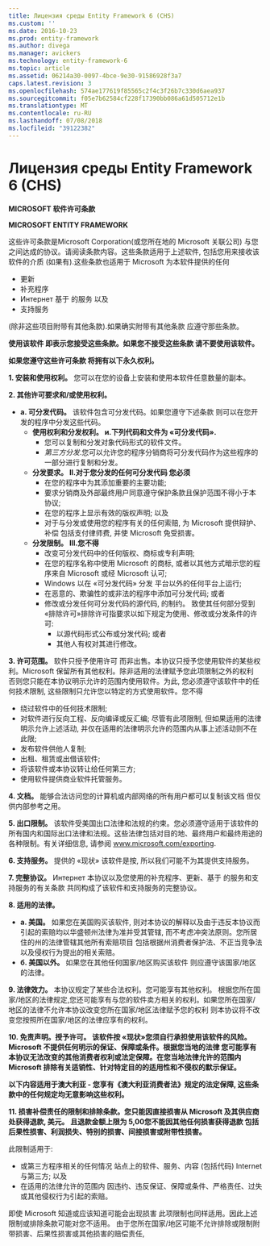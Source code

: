 ```yaml
---
title: Лицензия среды Entity Framework 6 (CHS)
ms.custom: ''
ms.date: 2016-10-23
ms.prod: entity-framework
ms.author: divega
ms.manager: avickers
ms.technology: entity-framework-6
ms.topic: article
ms.assetid: 06214a30-0097-4bce-9e30-91586928f3a7
caps.latest.revision: 3
ms.openlocfilehash: 574ae177619f85565c2f4c3f26b7c330d6aea937
ms.sourcegitcommit: f05e7b62584cf228f17390bb086a61d505712e1b
ms.translationtype: MT
ms.contentlocale: ru-RU
ms.lasthandoff: 07/08/2018
ms.locfileid: "39122382"
---
```

# <a name="entity-framework-6-runtime-license-chs"></a>Лицензия среды Entity Framework 6 (CHS)
**MICROSOFT 软件许可条款**

**MICROSOFT ENTITY FRAMEWORK**

这些许可条款是Microsoft Corporation(或您所在地的 Microsoft 关联公司) 与您之间达成的协议。请阅读条款内容。这些条款适用于上述软件, 包括您用来接收该软件的介质 (如果有).这些条款也适用于 Microsoft 为本软件提供的任何

-   更新
-   补充程序
-   Интернет 基于 的服务 以及
-   支持服务

(除非这些项目附带有其他条款).如果确实附带有其他条款 应遵守那些条款。

**使用该软件 即表示您接受这些条款。如果您不接受这些条款 请不要使用该软件。**

**如果您遵守这些许可条款 将拥有以下永久权利。**

**1. 安装和使用权利。** 您可以在您的设备上安装和使用本软件任意数量的副本。

**2. 其他许可要求和/或使用权利。**

-   **a. 可分发代码。** 该软件包含可分发代码。如果您遵守下述条款 则可以在您开发的程序中分发这些代码。
    -   **使用权利和分发权利。 и.下列代码和文件为 «可分发代码».**
        -   您可以复制和分发对象代码形式的软件文件。
        -   *第三方分发*.您可以允许您的程序分销商将可分发代码作为这些程序的一部分进行复制和分发。
    -   **分发要求。 II.对于您分发的任何可分发代码 您必须**
        -   在您的程序中为其添加重要的主要功能;
        -   要求分销商及外部最终用户同意遵守保护条款且保护范围不得小于本协议;
        -   在您的程序上显示有效的版权声明; 以及
        -   对于与分发或使用您的程序有关的任何索赔, 为 Microsoft 提供辩护、补偿 包括支付律师费, 并使 Microsoft 免受损害。
    -   **分发限制。 III.您不得**
        -   改变可分发代码中的任何版权、商标或专利声明;
        -   在您的程序名称中使用 Microsoft 的商标, 或者以其他方式暗示您的程序来自 Microsoft 或经 Microsoft 认可;
        -   Windows 以在 «可分发代码» 分发 平台以外的任何平台上运行;
        -   在恶意的、欺骗性的或非法的程序中添加可分发代码; 或者
        -   修改或分发任何可分发代码的源代码, 的制约。 致使其任何部分受到 «排除许可»排除许可指要求以如下规定为使用、修改或分发条件的许可:
            -   以源代码形式公布或分发代码; 或者
            -   其他人有权对其进行修改。

**3. 许可范围。** 软件只授予使用许可 而非出售。本协议只授予您使用软件的某些权利。Microsoft 保留所有其他权利。除非适用的法律赋予您此项限制之外的权利 否则您只能在本协议明示允许的范围内使用软件。为此, 您必须遵守该软件中的任何技术限制, 这些限制只允许您以特定的方式使用软件。您不得

-   绕过软件中的任何技术限制;
-   对软件进行反向工程、反向编译或反汇编; 尽管有此项限制, 但如果适用的法律明示允许上述活动, 并仅在适用的法律明示允许的范围内从事上述活动则不在此限;
-   发布软件供他人复制;
-   出租、租赁或出借该软件;
-   将该软件或本协议转让给任何第三方;
-   使用软件提供商业软件托管服务。

**4. 文档。** 能够合法访问您的计算机或内部网络的所有用户都可以复制该文档 但仅供内部参考之用。

**5. 出口限制。** 该软件受美国出口法律和法规的约束。您必须遵守适用于该软件的所有国内和国际出口法律和法规。这些法律包括对目的地、最终用户和最终用途的各种限制。有关详细信息, 请参阅 www.microsoft.com/exporting.

**6. 支持服务。** 提供的 «现状» 该软件是按, 所以我们可能不为其提供支持服务。

**7. 完整协议。** Интернет 本协议以及您使用的补充程序、更新、基于 的服务和支持服务的有关条款 共同构成了该软件和支持服务的完整协议。

**8. 适用的法律。**

-   **a. 美国。** 如果您在美国购买该软件, 则对本协议的解释以及由于违反本协议而引起的索赔均以华盛顿州法律为准并受其管辖, 而不考虑冲突法原则。您所居住的州的法律管辖其他所有索赔项目 包括根据州消费者保护法、不正当竞争法以及侵权行为提出的相关索赔。
-   **б. 美国以外。** 如果您在其他任何国家/地区购买该软件 则应遵守该国家/地区的法律。

**9. 法律效力。** 本协议规定了某些合法权利。您可能享有其他权利。 根据您所在国家/地区的法律规定,您还可能享有与您的软件卖方相关的权利。如果您所在国家/地区的法律不允许本协议改变您所在国家/地区法律赋予您的权利 则本协议将不改变您按照所在国家/地区的法律应享有的权利。

**10. 免责声明。授予许可。 该软件按 «现状»您须自行承担使用该软件的风险。Microsoft 不提供任何明示的保证、保障或条件。根据您当地的法律 您可能享有本协议无法改变的其他消费者权利或法定保障。在您当地法律允许的范围内 Microsoft 排除有关适销性、针对特定目的的适用性和不侵权的默示保证。**

**以下内容适用于澳大利亚 - 您享有《澳大利亚消费者法》规定的法定保障, 这些条款中的任何规定均无意影响这些权利。**

**11. 损害补偿责任的限制和排除条款。您只能因直接损害从 Microsoft 及其供应商处获得退款, 美元。 且退款金额上限为 5,00您不能因其他任何损害获得退款 包括后果性损害、利润损失、特别的损害、间接损害或附带性损害。**

此限制适用于:

-   或第三方程序相关的任何情况 站点上的软件、服务、内容 (包括代码) Internet 与第三方; 以及
-   在适用的法律允许的范围内 因违约、违反保证、保障或条件、严格责任、过失或其他侵权行为引起的索赔。

即使 Microsoft 知道或应该知道可能会出现损害 此项限制也同样适用。因此上述限制或排除条款可能对您不适用。 由于您所在国家/地区可能不允许排除或限制附带损害、后果性损害或其他损害的赔偿责任,

